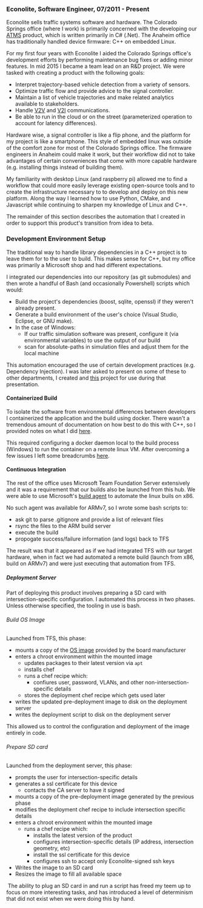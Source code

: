 ### Econolite, Software Engineer, 07/2011 - Present

Econolite sells traffic systems software and hardware.
The Colorado Springs office (where I work) is primarily concerned with the developing our [ATMS](https://en.wikipedia.org/wiki/Advanced_Traffic_Management_System) product, which is written primarily in C# (.Net).
The Anaheim office has traditionally handled device firmware: C++ on embedded Linux.

For my first four years with Econolite I aided the Colorado Springs office's development efforts by performing maintenance bug fixes or adding minor features.
In mid 2015 I became a team lead on an R&D project.
We were tasked with creating a product with the following goals:

 - Interpret trajectory-based vehicle detection from a variety of sensors.
 - Optimize traffic flow and provide advice to the signal controller.
 - Maintain a list of vehicle trajectories and make related analytics available to stakeholders.
 - Handle [V2V](https://www.its.dot.gov/itspac/october2012/PDF/data_availability.pdf) and [V2I](https://www.its.dot.gov/presentations/pdf/Fok_SPaT.pdf) communications.
 - Be able to run in the cloud or on the street (parameterized operation to account for latency differences).

Hardware wise, a signal controller is like a flip phone, and the platform for my project is like a smartphone.
This style of embedded linux was outside of the comfort zone for most of the Colorado Springs office.
The firmware engineers in Anaheim could make it work, but their workflow did not to take advantages of certain conveniences that come with more capable hardware (e.g. installing things instead of building them).

My familiarity with desktop Linux (and raspberry pi) allowed me to find a workflow that could more easily leverage existing open-source tools and to create the infrastructure necessary to to develop and deploy on this new platform.
Along the way I learned how to use Python, CMake, and Javascript while continuing to sharpen my knowledge of Linux and C++.

The remainder of this section describes the automation that I created in order to support this product's transition from idea to beta.

### Development Environment Setup

The traditional way to handle library dependencies in a C++ project is to leave them for to the user to build.
This makes sense for C++, but my office was primarily a Microsoft shop and had different expectations.

I integrated our dependencies into our repository (as git submodules) and then wrote a handful of Bash (and occasionally Powershell) scripts which would:
 - Build the project's dependencies (boost, sqlite, openssl) if they weren't already present.
 - Generate a build environment of the user's choice (Visual Studio, Eclipse, or GNU make).
 - In the case of Windows:
   - If our traffic simulation software was present, configure it (via environmental variables) to use the output of our build
   - scan for absolute-paths in simulation files and adjust them for the local machine

This automation encouraged the use of certain development practices (e.g. Dependency Injection).
I was later asked to present on some of these to other departments, I created and [this](https://github.com/MatrixManAtYrService/hello-cpp-linwin) project for use during that presentation.
  
#### Containerized Build

To isolate the software from environmental differences between developers I containerized the application and the build using docker.  There wasn't a tremendous amount of documentation on how best to do this with C++, so I provided notes on what I did [here](https://stackoverflow.com/a/43641999/1054322).

This required configuring a docker daemon local to the build process (Windows) to run the container on a remote linux VM.  After overcoming a few issues I left some breadcrumbs [here](https://github.com/docker/machine/issues/3239#issuecomment-274189959).

#### Continuous Integration

The rest of the office uses Microsoft Team Foundation Server extensively and it was a requirement that our builds also be launched from this hub.
We were able to use Microsoft's [build agent](https://www.visualstudio.com/en-us/docs/build/actions/agents/v2-linux) to automate the linux buils on x86.

No such agent was available for ARMv7, so I wrote some bash scripts to:
 - ask git to parse .gitignore and provide a list of relevant files
 - rsync the files to the ARM build server
 - execute the build
 - propogate success/failure information (and logs) back to TFS
 
The result was that it appeared as if we had integrated TFS with our target hardware, when in fact we had automated a remote build (launch from x86, build on ARMv7) and were just executing that automation from TFS.

##### Deployment Server

Part of deploying this product involves preparing a SD card with intersection-specific configuration.
I automated this process in two phases.  Unless otherwise specified, the tooling in use is bash.

###### Build OS Image

Launched from TFS, this phase:
 - mounts a copy of the [OS image](https://boundarydevices.com/ubuntu-xenial-mx67-boards-august-2016-kernel-4-1-15/) provided by the board manufacturer
 - enters a chroot environment within the mounted image
   - updates packages to their latest version via `apt`
   - installs chef
   - runs a chef recipe which:
     - confiures user, password, VLANs, and other non-intersection-specific details
   - stores the deployment chef recipe which gets used later
 - writes the updated pre-deployment image to disk on the deployment server
 - writes the deployment script to disk on the deployment server
 
 This allowed us to control the configuration and deployment of the image entirely in code.
 
 ###### Prepare SD card
 
 Launched from the deployment server, this phase:
  - prompts the user for intersection-specific details
  - generates a ssl certificate for this device
    - contacts the CA server to have it signed
  - mounts a copy of the pre-deployment image generated by the previous phase
  - modifies the deployment chef recipe to include intersection specific details
  - enters a chroot environment within the mounted image
    - runs a chef recipe which:
      - installs the latest version of the product
      - configures intersection-specific details (IP address, intersection geometry, etc)
      - install the ssl certificate for this device
      - configures ssh to accept only Econolite-signed ssh keys
  - Writes the image to an SD card
  - Resizes the image to fill all available space

  The ability to plug an SD card in and run a script has freed my teem up to focus on more interesting tasks, and has introduced a level of determinism that did not exist when we were doing this by hand.
